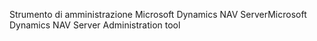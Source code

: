 <span data-ttu-id="dbf1f-101">Strumento di amministrazione Microsoft Dynamics NAV Server</span><span class="sxs-lookup"><span data-stu-id="dbf1f-101">Microsoft Dynamics NAV Server Administration tool</span></span>